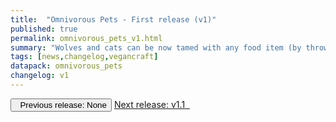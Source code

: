 ```yaml
---
title:  "Omnivorous Pets - First release (v1)"
published: true
permalink: omnivorous_pets_v1.html
summary: "Wolves and cats can be now tamed with any food item (by throwing it at them)."
tags: [news,changelog,vegancraft]
datapack: omnivorous_pets
changelog: v1
---
```


<div class="btn-group">
    <button type="button" class="btn btn-default disabled"><i class="fa fa-caret-left"></i>&nbsp; Previous release: None</button>
    <a href="omnivorous_pets_v1.1.html" role="button" class="btn btn-primary">Next release: v1.1 &nbsp;<i class="fa fa-caret-right"></i></a>
</div>